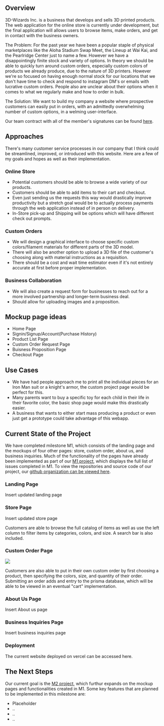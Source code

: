 
## Overview

3D-Wizards Inc. is a business that develops and sells 3D printed products. The web application for the online store is currently under development, but the final application will allows users to browse items, make orders, and get in contact with the business owners.

The Problem: For the past year we have been a popular staple of physical marketplaces like the Aloha Stadium Swap Meet, the Lineup at Wai Kai, and the Pearlridge Center just to name a few. However we have a disappointingly finite stock and variety of options. In theory we should be able to quickly turn around custom orders, especially custom colors of products we already produce, due to the nature of 3D printers. However we're so focused on having enough normal stock for our locations that we don't have time to check and respond to instagram DM's or emails with lucrative custom orders. People also are unclear about their options when it comes to what we regularly make and how to order in bulk.

The Solution: We want to build my company a website where prospective customers can easily put in orders, with an admittedly overwhelming number of custom options, in a welming user-interface. 

Our team contract with all of the member's signatures can be found [here](https://docs.google.com/document/d/1khLUqeU3P_N2-VMSdp-ibR_amM5T2jIwDZtIPfz1X4s/edit?tab=t.0).

## Approaches

There's many customer service processes in our company that I think could be streamlined, improved, or introduced with this website. Here are a few of my goals and hopes as well as their implementation.

### Online Store

- Potential customers should be able to browse a wide variety of our products.
- Customers should be able to add items to their cart and checkout.
- Even just sending us the requests this way would drastically improve productivity but a stretch goal would be to actually process payments through the web application instead of in person on delivery.
- In-Store pick-up and Shipping will be options which will have different check out prompts.

### Custom Orders

- We will design a graphical interface to choose specific custom colors/filament materials for different parts of the 3D model.
- There will also be another option to upload a 3D file of the customer's choosing along with material instructions as a requisition.
- There should be a cost and wait time estimator even if it's not entirely accurate at first before proper implementation.

### Business Collaboration

- We will also create a request form for businesses to reach out for a more involved partnership and longer-term business deal.
- Should allow for uploading images and a proposition.

## Mockup page ideas

- Home Page
- Signin/Signup/Account(Purchase History)
- Product List Page
- Custom Order Request Page
- Buisness Proposition Page
- Checkout Page

## Use Cases

- We have had people approach me to print all the individual pieces for an Iron Man suit or a knight's armor, the custom project page would be perfect for this.
- Many parents want to buy a specific toy for each child in their life in their favorite color, the basic shop page would make this drastically easier.
- A business that wants to either start mass producing a product or even just get a prototype could take advantage of this webapp.

## Current State of the Project

We have completed milestone M1, which consists of the landing page and the mockups of four other pages: store, custom order, about us, and business inquiries. Much of the functionality of the pages have already been implemented as part of our [M1 project](https://github.com/orgs/3D-Wizards-Inc/projects/1), which displays the full list of issues completed in M1. To view the repositories and source code of our project, our [github organization can be viewed here](https://github.com/3D-Wizards-Inc).

### Landing Page

Insert updated landing page

### Store Page

Insert updated store page
<!--![](https://cdn.discordapp.com/attachments/721939404226297860/1308982018968916029/1fc35a00e811ee5c2f98b4cdd419f380.png?ex=673fec01&is=673e9a81&hm=86309771bccf4f81cfef1fb8e7ca1fe7a487fd69ad257ac41d3be11413b4f548&)-->

Customers are able to browse the full catalog of items as well as use the left column to filter items by categories, colors, and size. A search bar is also included.

### Custom Order Page

![](https://cdn.discordapp.com/attachments/721939404226297860/1308984069995892817/1ec1166273d206540aebe7c06cb82686.png?ex=673fedea&is=673e9c6a&hm=76e3f0510aea963405403105c9369ef0c17a8807e5b4a73ccc8c8e8946422321&)

Customers are also able to put in their own custom order by first choosing a product, then specifying the colors, size, and quantity of their order. Submitting an order adds and entry to the prisma database, which will be able to be viewed in an eventual "cart" implementation.

### About Us Page

Insert About us page

### Business Inquiries Page

Insert business inquiries page

### Deployment

The current website deployed on vercel can be accessed here.

## The Next Steps

Our current goal is the [M2 project](https://github.com/orgs/3D-Wizards-Inc/projects/2), which furthur expands on the mockup pages and functionalities created in M1. Some key features that are planned to be implemented in this milestone are:

- Placeholder
- ..
- ..
- ..